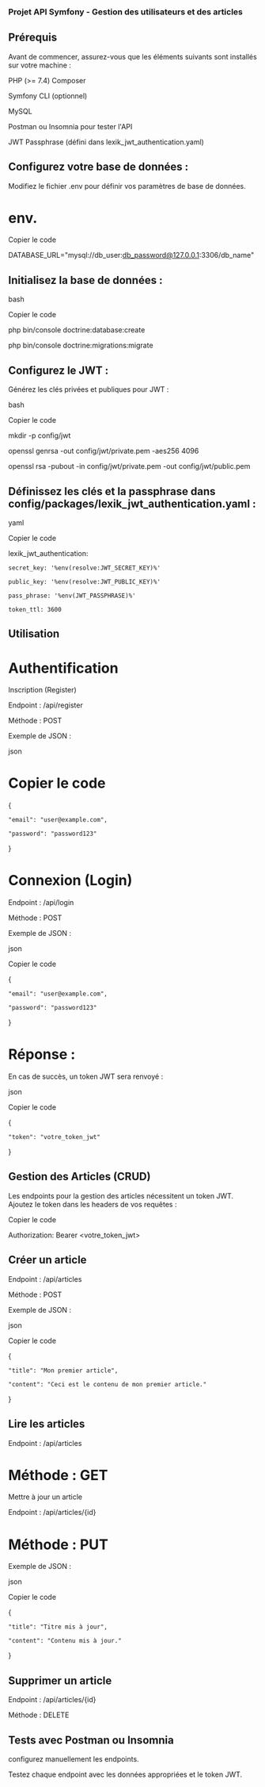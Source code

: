 ### Projet API Symfony - Gestion des utilisateurs et des articles

## Prérequis
Avant de commencer, assurez-vous que les éléments suivants sont installés sur votre machine :

PHP (>= 7.4)
Composer

Symfony CLI (optionnel)

MySQL

Postman ou Insomnia pour tester l'API

JWT Passphrase (défini dans lexik_jwt_authentication.yaml)

## Configurez votre base de données :

Modifiez le fichier .env pour définir vos paramètres de base de données.

# env.

Copier le code

DATABASE_URL="mysql://db_user:db_password@127.0.0.1:3306/db_name"

## Initialisez la base de données :

bash

Copier le code

php bin/console doctrine:database:create

php bin/console doctrine:migrations:migrate

## Configurez le JWT :

Générez les clés privées et publiques pour JWT :

bash

Copier le code

mkdir -p config/jwt

openssl genrsa -out config/jwt/private.pem -aes256 4096

openssl rsa -pubout -in config/jwt/private.pem -out config/jwt/public.pem

## Définissez les clés et la passphrase dans config/packages/lexik_jwt_authentication.yaml :

yaml

Copier le code

lexik_jwt_authentication:

    secret_key: '%env(resolve:JWT_SECRET_KEY)%'
    
    public_key: '%env(resolve:JWT_PUBLIC_KEY)%'
    
    pass_phrase: '%env(JWT_PASSPHRASE)%'
    
    token_ttl: 3600
    
## Utilisation

# Authentification

Inscription (Register)

Endpoint : /api/register

Méthode : POST

Exemple de JSON :

json

# Copier le code

{

    "email": "user@example.com",
    
    "password": "password123"
    
}

# Connexion (Login)

Endpoint : /api/login

Méthode : POST

Exemple de JSON :

json

Copier le code

{

    "email": "user@example.com",
    
    "password": "password123"
    
}

# Réponse :

En cas de succès, un token JWT sera renvoyé :

json

Copier le code

{

    "token": "votre_token_jwt"
    
}

## Gestion des Articles (CRUD)

Les endpoints pour la gestion des articles nécessitent un token JWT. Ajoutez le token dans les headers de vos requêtes :


Copier le code

Authorization: Bearer <votre_token_jwt>

## Créer un article

Endpoint : /api/articles

Méthode : POST

Exemple de JSON :

json

Copier le code

{

    "title": "Mon premier article",
    
    "content": "Ceci est le contenu de mon premier article."
    
}

## Lire les articles

Endpoint : /api/articles

# Méthode : GET

Mettre à jour un article

Endpoint : /api/articles/{id}

# Méthode : PUT

Exemple de JSON :


json

Copier le code

{

    "title": "Titre mis à jour",
    
    "content": "Contenu mis à jour."
    
}

## Supprimer un article

Endpoint : /api/articles/{id}

Méthode : DELETE


## Tests avec Postman ou Insomnia

configurez manuellement les endpoints.

Testez chaque endpoint avec les données appropriées et le token JWT.

